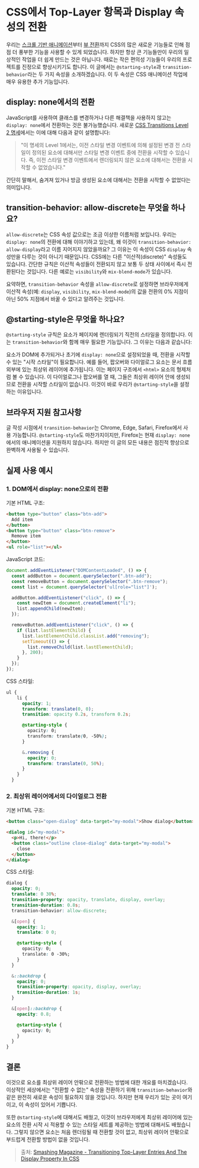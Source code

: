 # CSS에서 Top-Layer 항목과 Display 속성의 전환

우리는 [스크롤 기반 애니메이션](https://www.smashingmagazine.com/2024/12/introduction-css-scroll-driven-animations/)부터 [뷰 전환](https://www.smashingmagazine.com/2023/12/view-transitions-api-ui-animations-part1/)까지 CSS의 많은 새로운 기능들로 인해 점점 더 풍부한 기능을 사용할 수 있게 되었습니다. 하지만 항상 큰 기능들만이 우리의 일상적인 작업을 더 쉽게 만드는 것은 아닙니다. 때로는 작은 편의성 기능들이 우리의 프로젝트를 진정으로 향상시키기도 합니다. 이 글에서는 `@starting-style`과 `transition-behavior`라는 두 가지 속성을 소개하겠습니다. 이 두 속성은 CSS 애니메이션 작업에 매우 유용한 추가 기능입니다.

## display: none에서의 전환

JavaScript를 사용하여 클래스를 변경하거나 다른 해결책을 사용하지 않고는 `display: none`에서 전환하는 것은 불가능했습니다. 새로운 [CSS Transitions Level 2 명세](https://www.w3.org/TR/css-transitions-2/#defining-before-change-style)에서는 이에 대해 다음과 같이 설명합니다:

> "이 명세의 Level 1에서는, 이전 스타일 변경 이벤트에 의해 설정된 변경 전 스타일이 정의된 요소에 대해서만 스타일 변경 이벤트 중에 전환을 시작할 수 있습니다. 즉, 이전 스타일 변경 이벤트에서 렌더링되지 않은 요소에 대해서는 전환을 시작할 수 없었습니다."

간단히 말해서, 숨겨져 있거나 방금 생성된 요소에 대해서는 전환을 시작할 수 없었다는 의미입니다.

## transition-behavior: allow-discrete는 무엇을 하나요?

`allow-discrete`는 CSS 속성 값으로는 조금 이상한 이름처럼 보입니다. 우리는 `display: none`의 전환에 대해 이야기하고 있는데, 왜 이것이 `transition-behavior: allow-display`라고 이름 지어지지 않았을까요? 그 이유는 이 속성이 CSS `display` 속성만을 다루는 것이 아니기 때문입니다. CSS에는 다른 "이산적(discrete)" 속성들도 있습니다. 간단한 규칙은 이산적 속성들이 전환되지 않고 보통 두 상태 사이에서 즉시 전환된다는 것입니다. 다른 예로는 `visibility`와 `mix-blend-mode`가 있습니다.

요약하면, `transition-behavior` 속성을 `allow-discrete`로 설정하면 브라우저에게 이산적 속성(예: `display`, `visibility`, `mix-blend-mode`)의 값을 전환의 0% 지점이 아닌 50% 지점에서 바꿀 수 있다고 알려주는 것입니다.

## @starting-style은 무엇을 하나요?

`@starting-style` 규칙은 요소가 페이지에 렌더링되기 직전의 스타일을 정의합니다. 이는 `transition-behavior`와 함께 매우 필요한 기능입니다. 그 이유는 다음과 같습니다:

요소가 DOM에 추가되거나 초기에 `display: none`으로 설정되었을 때, 전환을 시작할 수 있는 "시작 스타일"이 필요합니다. 예를 들어, 팝오버와 다이얼로그 요소는 문서 흐름 외부에 있는 최상위 레이어에 추가됩니다. 이는 페이지 구조에서 `<html>` 요소의 형제처럼 볼 수 있습니다. 이 다이얼로그나 팝오버를 열 때, 그들은 최상위 레이어 안에 생성되므로 전환을 시작할 스타일이 없습니다. 이것이 바로 우리가 `@starting-style`을 설정하는 이유입니다.

## 브라우저 지원 참고사항

글 작성 시점에서 `transition-behavior`는 Chrome, Edge, Safari, Firefox에서 사용 가능합니다. `@starting-style`도 마찬가지이지만, Firefox는 현재 `display: none`에서의 애니메이션을 지원하지 않습니다. 하지만 이 글의 모든 내용은 점진적 향상으로 완벽하게 사용될 수 있습니다.

## 실제 사용 예시

### 1. DOM에서 display: none으로의 전환

기본 HTML 구조:
```html
<button type="button" class="btn-add">
  Add item
</button>
<button type="button" class="btn-remove">
  Remove item
</button>
<ul role="list"></ul>
```

JavaScript 코드:
```javascript
document.addEventListener("DOMContentLoaded", () => {
  const addButton = document.querySelector(".btn-add");
  const removeButton = document.querySelector(".btn-remove");
  const list = document.querySelector('ul[role="list"]');

  addButton.addEventListener("click", () => {
    const newItem = document.createElement("li");
    list.appendChild(newItem);
  });

  removeButton.addEventListener("click", () => {
    if (list.lastElementChild) {
      list.lastElementChild.classList.add("removing");
      setTimeout(() => {
        list.removeChild(list.lastElementChild);
      }, 200);
    }
  });
});
```

CSS 스타일:
```css
ul {
    li {
      opacity: 1;
      transform: translate(0, 0);
      transition: opacity 0.2s, transform 0.2s;

      @starting-style {
        opacity: 0;
        transform: translate(0, -50%);
      }

      &.removing {
        opacity: 0;
        transform: translate(0, 50%);
      }
    }
  }
```

### 2. 최상위 레이어에서의 다이얼로그 전환

기본 HTML 구조:
```html
<button class="open-dialog" data-target="my-modal">Show dialog</button>

<dialog id="my-modal">
  <p>Hi, there!</p>
  <button class="outline close-dialog" data-target="my-modal">
    close
  </button>
</dialog>
```

CSS 스타일:
```css
dialog {
  opacity: 0;
  translate: 0 30%;
  transition-property: opacity, translate, display, overlay;
  transition-duration: 0.8s;
  transition-behavior: allow-discrete;

  &[open] {
    opacity: 1;
    translate: 0 0;

    @starting-style {
      opacity: 0;
      translate: 0 -30%;
    }
  }

  &::backdrop {
    opacity: 0;
    transition-property: opacity, display, overlay;
    transition-duration: 1s;
  }

  &[open]::backdrop {
    opacity: 0.8;

    @starting-style {
      opacity: 0;
    }
  }
}
```

## 결론

이것으로 요소를 최상위 레이어 안팎으로 전환하는 방법에 대한 개요를 마치겠습니다. 이상적인 세상에서는 "전환할 수 없는" 속성을 전환하기 위해 `transition-behavior`와 같은 완전히 새로운 속성이 필요하지 않을 것입니다. 하지만 현재 우리가 있는 곳이 여기이고, 이 속성이 있어서 기쁩니다.

또한 `@starting-style`에 대해서도 배웠고, 이것이 브라우저에게 최상위 레이어에 있는 요소의 전환 시작 시 적용할 수 있는 스타일 세트를 제공하는 방법에 대해서도 배웠습니다. 그렇지 않으면 요소는 처음 렌더링될 때 전환할 것이 없고, 최상위 레이어 안팎으로 부드럽게 전환할 방법이 없을 것입니다.

> 출처: [Smashing Magazine - Transitioning Top-Layer Entries And The Display Property In CSS](https://www.smashingmagazine.com/2025/01/transitioning-top-layer-entries-display-property-css/)